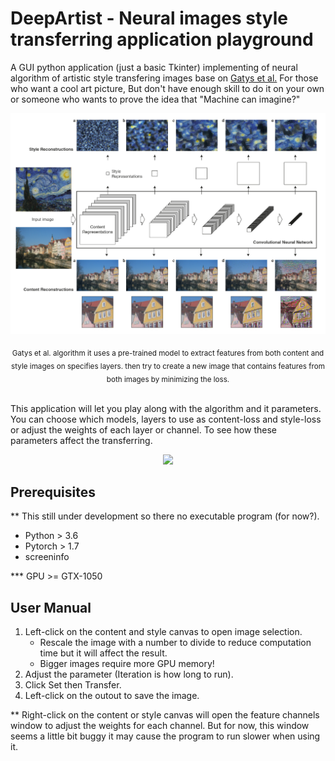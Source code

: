 <h1>DeepArtist - Neural images style transferring application playground</h1>

A GUI python application (just a basic Tkinter) implementing of neural algorithm of artistic style transfering images 
base on [Gatys et al.](https://arxiv.org/abs/1508.06576) For those who want a cool art picture, But don't have enough 
skill to do it on your own or someone who wants to prove the idea that "Machine can imagine?"

<p align="center">
    <img src="doc/Figure1-Gatys.png" width="768">
</p>
<p align="center">
    <sub>
    Gatys et al. algorithm it uses a pre-trained model to extract features from both content and style images on 
    specifies layers. then try to create a new image that contains features from both images by minimizing the loss.
    </sub>
</p>

<br>
This application will let you play along with the algorithm and it parameters. You can choose which models, layers to 
use as content-loss and style-loss or adjust the weights of each layer or channel. To see how these parameters affect
the transferring.

<p align="center">
    <img src="doc/app-sample.gif" width="512">
</p>


## Prerequisites

** This still under development so there no executable program (for now?).

- Python > 3.6
- Pytorch > 1.7
- screeninfo

*** GPU >= GTX-1050

## User Manual

1. Left-click on the content and style canvas to open image selection.
    - Rescale the image with a number to divide to reduce computation time but it will affect the result.
    - Bigger images require more GPU memory!
2. Adjust the parameter (Iteration is how long to run).
3. Click Set then Transfer.
4. Left-click on the outout to save the image.

** Right-click on the content or style canvas will open the feature channels window to adjust the weights for each 
channel. But for now, this window seems a little bit buggy it may cause the program to run slower when using it.